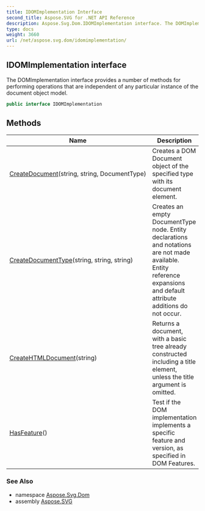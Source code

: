 ```yaml
---
title: IDOMImplementation Interface
second_title: Aspose.SVG for .NET API Reference
description: Aspose.Svg.Dom.IDOMImplementation interface. The DOMImplementation interface provides a number of methods for performing operations that are independent of any particular instance of the document object model
type: docs
weight: 3660
url: /net/aspose.svg.dom/idomimplementation/
---
```

## IDOMImplementation interface

The DOMImplementation interface provides a number of methods for performing operations that are independent of any particular instance of the document object model.

```csharp
public interface IDOMImplementation
```

## Methods

| Name | Description |
| --- | --- |
| [CreateDocument](../../aspose.svg.dom/idomimplementation/createdocument/)(string, string, DocumentType) | Creates a DOM Document object of the specified type with its document element. |
| [CreateDocumentType](../../aspose.svg.dom/idomimplementation/createdocumenttype/)(string, string, string) | Creates an empty DocumentType node. Entity declarations and notations are not made available. Entity reference expansions and default attribute additions do not occur. |
| [CreateHTMLDocument](../../aspose.svg.dom/idomimplementation/createhtmldocument/)(string) | Returns a document, with a basic tree already constructed including a title element, unless the title argument is omitted. |
| [HasFeature](../../aspose.svg.dom/idomimplementation/hasfeature/)() | Test if the DOM implementation implements a specific feature and version, as specified in DOM Features. |

### See Also

* namespace [Aspose.Svg.Dom](../../aspose.svg.dom/)
* assembly [Aspose.SVG](../../)
